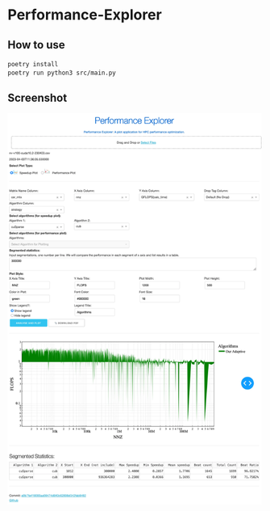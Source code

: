 # Performance-Explorer

## How to use
```bash
poetry install
poetry run python3 src/main.py
```

## Screenshot
![](./screenshots/Screenshot1.webp)
